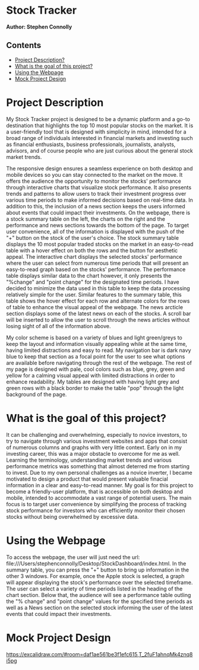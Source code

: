 # Stock Tracker 

**Author: Stephen Connolly**

## Contents 

- [Project Description?](#project_description)
- [What is the goal of this project?](#what-is-the-goal-of-this-project)
- [Using the Webpage](#what-is-the-goal-of-this-project)
- [Mock Project Design](#mock_project_design)


# Project Description
My Stock Tracker project is designed to be a dynamic platform and a go-to destination that highlights the top 10 most popular stocks on the market. It is a user-friendly tool that is designed with simplicity in mind, intended for a broad range of individuals interested in financial markets and investing such as financial enthusiasts, business professionals, journalists, analysts, advisors, and of course people who are just curious about the general stock market trends.  

The responsive design ensures a seamless experience on both desktop and mobile devices so you can stay connected to the market on the move. It offers the audience the opportunity to monitor the stocks' performance through interactive charts that visualize stock performance. It also presents trends and patterns to allow users to track their investment progress over various time periods to make informed decisions based on real-time data. In addition to this, the inclusion of a news section keeps the users informed about events that could impact their investments. 
	On the webpage, there is a stock summary table on the left, the charts on the right and the performance and news sections towards the bottom of the page. To target user convenience, all of the information is displayed with the push of the "+" button on the stock of the user's choice. The stock summary table displays the 10 most popular traded stocks on the market in an easy-to-read table with a hover effect on both the rows and the button for aesthetic appeal. The interactive chart displays the selected stocks' performance where the user can select from numerous time periods that will present an easy-to-read graph based on the stocks' performance.  The performance table displays similar data to the chart however, it only presents the "%change" and "point change" for the designated time periods. I have decided to minimize the data used in this table to keep the data processing relatively simple for the user. Similar features to the summary table, this table shows the hover effect for each row and alternate colors for the rows of table to enhance the visual appeal of the webpage. The news arcticle section displays some of the latest news on each of the stocks. A scroll bar will be inserted to allow the user to scroll through the news articles without losing sight of all of the information above.
	
My color scheme is based on a variety of blues and light green/greys to keep the layout and information visually appealing while at the same time, having limited distractions and easy to read. My navigation bar is dark navy blue to keep that section as a focal point for the user to see what options are available before navigating through the rest of the webpage. The rest of my page is designed with pale, cool colors such as blue, grey, green and yellow for a calming visual appeal with limited distractions in order to enhance readability. My tables are designed with having light grey and green rows with a black border to make the table "pop" through the light background of the page. 
	
# What is the goal of this project? 

It can be challenging and overwhelming, especially to novice investors, to try to navigate through various investment websites and apps that consist of numerous columns and graphs with very little context. Early on in my investing career, this was a major obstacle to overcome for me as well. Learning the terminology, understanding market trends and various performance metrics was something that almost deterred me from starting to invest. Due to my own personal challenges as a novice inverter, I became motivated to design a product that would present valuable finacial information in a clear and easy-to-read manner. My goal is for this project to become a friendly-user platform, that is accessible on both desktop and mobile, intended to accommodate a vast range of potential users. The main focus is to target user convenience by simplifying the process of tracking stock performance for investors who can efficiently monitor their chosen stocks without being overwhelmed by excessive data. 
	
# Using the Webpage
	
To access the webpage, the user will just need the url: file:///Users/stephenconnolly/Desktop/StockDashboard/index.html. In the summary table, you can press the "+" button to bring up information in the other 3 windows. For example, once the Apple stock is selected, a graph will appear displaying the stock's performance over the selected timeframe. The user can select a variety of time periods listed in the heading of the chart section. Below that, the audience will see a performance table outling the "% change" and "point change" values for the specified time periods as well as a News section on the selected stock informing the user of the latest events that could impact their investments. 
	
# Mock Project Design

https://excalidraw.com/#room=daf1ae561be3f1efc615,T_2fuF1ahnqMk4znq8i5pg